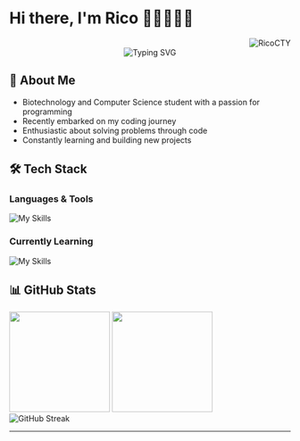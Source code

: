 # Hi there, I'm Rico 👋🏻👨🏻‍💻 

<div align="right">
  <img src="https://komarev.com/ghpvc/?username=RicoCTY&label=Profile%20views&color=0e75b6&style=flat" alt="RicoCTY" /> 
</div>

<div align="center">
  <img src="https://readme-typing-svg.demolab.com?font=Fira+Code&pause=1000&color=22D3EE&center=true&vCenter=true&width=435&lines=Biotech+Student+%7C+Emerging+Developer;Curious+Mind+%7C+Continuous+Learner;Turning+Ideas+Into+Code" alt="Typing SVG" />
</div>

## 🚀 About Me

+ Biotechnology and Computer Science student with a passion for programming
+ Recently embarked on my coding journey
+ Enthusiastic about solving problems through code
+ Constantly learning and building new projects

## 🛠️ Tech Stack

### Languages & Tools

![My Skills](https://go-skill-icons.vercel.app/api/icons?i=python,c,cpp,html,css,javascript,php,nodejs,markdown,docker,git,discord,canva,figma,blender&theme=dark&perline=8)

### Currently Learning

![My Skills](https://go-skill-icons.vercel.app/api/icons?i=react,vue,mongodb,r,cs,unity,robloxstudio,photoshop,java&theme=dark&perline=#)

## 📊 GitHub Stats

<div align="left"> 
  <img height="180em" src="https://github-readme-stats.vercel.app/api?username=RicoCTY&show_icons=true&theme=github_dark_dimmed&include_all_commits=true&count_private=true"/>
  <img height="180em" src="https://github-readme-stats.vercel.app/api/top-langs/?username=RicoCTY&layout=compact&langs_count=8&theme=github_dark_dimmed"/>
</div> 

<div align="left">
  <img src="https://github-readme-streak-stats.herokuapp.com/?user=RicoCTY&theme=github_dark_dimmed" alt="GitHub Streak" />
</div>

---
